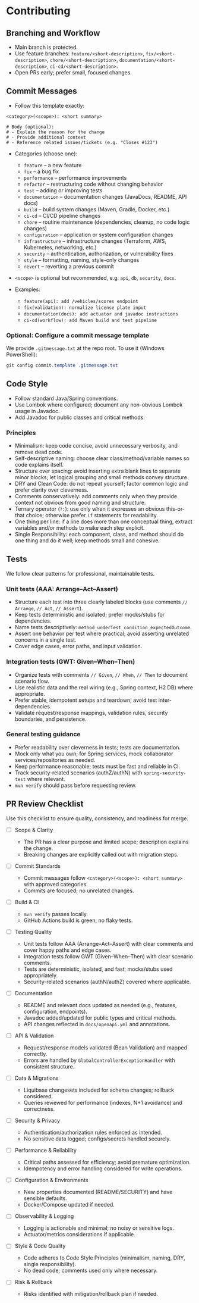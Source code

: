 # Contributing

## Branching and Workflow

- Main branch is protected.
- Use feature branches: `feature/<short-description>`, `fix/<short-description>`, `chore/<short-description>`, `documentation/<short-description>`, `ci-cd/<short-description>`.
- Open PRs early; prefer small, focused changes.

## Commit Messages

- Follow this template exactly:

```
<category>(<scope>): <short summary>

# Body (optional):
# - Explain the reason for the change
# - Provide additional context
# - Reference related issues/tickets (e.g. "Closes #123")
```

- Categories (choose one):
  - `feature`             – a new feature
  - `fix`                 – a bug fix
  - `performance`         – performance improvements
  - `refactor`            – restructuring code without changing behavior
  - `test`                – adding or improving tests
  - `documentation`       – documentation changes (JavaDocs, README, API docs)
  - `build`               – build system changes (Maven, Gradle, Docker, etc.)
  - `ci-cd`               – CI/CD pipeline changes
  - `chore`               – routine maintenance (dependencies, cleanup, no code logic changes)
  - `configuration`       – application or system configuration changes
  - `infrastructure`      – infrastructure changes (Terraform, AWS, Kubernetes, networking, etc.)
  - `security`            – authentication, authorization, or vulnerability fixes
  - `style`               – formatting, naming, style-only changes
  - `revert`              – reverting a previous commit

- `<scope>` is optional but recommended, e.g. `api`, `db`, `security`, `docs`.

- Examples:
  - `feature(api): add /vehicles/scores endpoint`
  - `fix(validation): normalize license plate input`
  - `documentation(docs): add actuator and javadoc instructions`
  - `ci-cd(workflow): add Maven build and test pipeline`

### Optional: Configure a commit message template

We provide `.gitmessage.txt` at the repo root. To use it (Windows PowerShell):

```powershell
git config commit.template .gitmessage.txt
```

## Code Style

- Follow standard Java/Spring conventions.
- Use Lombok where configured; document any non-obvious Lombok usage in Javadoc.
- Add Javadoc for public classes and critical methods.

### Principles

- Minimalism: keep code concise, avoid unnecessary verbosity, and remove dead code.
- Self-descriptive naming: choose clear class/method/variable names so code explains itself.
- Structure over spacing: avoid inserting extra blank lines to separate minor blocks; let logical grouping and small methods convey structure.
- DRY and Clean Code: do not repeat yourself; factor common logic and prefer clarity over cleverness.
- Comments conservatively: add comments only when they provide context not obvious from good naming and structure.
- Ternary operator (`?:`): use only when it expresses an obvious this-or-that choice; otherwise prefer `if` statements for readability.
- One thing per line: if a line does more than one conceptual thing, extract variables and/or methods to make each step explicit.
- Single Responsibility: each component, class, and method should do one thing and do it well; keep methods small and cohesive.

## Tests

We follow clear patterns for professional, maintainable tests.

### Unit tests (AAA: Arrange–Act–Assert)
- Structure each test into three clearly labeled blocks (use comments `// Arrange`, `// Act`, `// Assert`).
- Keep tests deterministic and isolated; prefer mocks/stubs for dependencies.
- Name tests descriptively: `method_underTest_condition_expectedOutcome`.
- Assert one behavior per test where practical; avoid asserting unrelated concerns in a single test.
- Cover edge cases, error paths, and input validation.

### Integration tests (GWT: Given–When–Then)
- Organize tests with comments `// Given`, `// When`, `// Then` to document scenario flow.
- Use realistic data and the real wiring (e.g., Spring context, H2 DB) where appropriate.
- Prefer stable, idempotent setups and teardown; avoid test inter-dependencies.
- Validate request/response mappings, validation rules, security boundaries, and persistence.

### General testing guidance
- Prefer readability over cleverness in tests; tests are documentation.
- Mock only what you own; for Spring services, mock collaborator services/repositories as needed.
- Keep performance reasonable; tests must be fast and reliable in CI.
- Track security-related scenarios (authZ/authN) with `spring-security-test` where relevant.
- `mvn verify` should pass before requesting review.

## PR Review Checklist

Use this checklist to ensure quality, consistency, and readiness for merge.

- [ ] Scope & Clarity
  - The PR has a clear purpose and limited scope; description explains the change.
  - Breaking changes are explicitly called out with migration steps.

- [ ] Commit Standards
  - Commit messages follow `<category>(<scope>): <short summary>` with approved categories.
  - Commits are focused; no unrelated changes.

- [ ] Build & CI
  - `mvn verify` passes locally.
  - GitHub Actions build is green; no flaky tests.

- [ ] Testing Quality
  - Unit tests follow AAA (Arrange–Act–Assert) with clear comments and cover happy paths and edge cases.
  - Integration tests follow GWT (Given–When–Then) with clear scenario comments.
  - Tests are deterministic, isolated, and fast; mocks/stubs used appropriately.
  - Security-related scenarios (authN/authZ) covered where applicable.

- [ ] Documentation
  - README and relevant docs updated as needed (e.g., features, configuration, endpoints).
  - Javadoc added/updated for public types and critical methods.
  - API changes reflected in `docs/openapi.yml` and annotations.

- [ ] API & Validation
  - Request/response models validated (Bean Validation) and mapped correctly.
  - Errors are handled by `GlobalControllerExceptionHandler` with consistent structure.

- [ ] Data & Migrations
  - Liquibase changesets included for schema changes; rollback considered.
  - Queries reviewed for performance (indexes, N+1 avoidance) and correctness.

- [ ] Security & Privacy
  - Authentication/authorization rules enforced as intended.
  - No sensitive data logged; configs/secrets handled securely.

- [ ] Performance & Reliability
  - Critical paths assessed for efficiency; avoid premature optimization.
  - Idempotency and error handling considered for write operations.

- [ ] Configuration & Environments
  - New properties documented (README/SECURITY) and have sensible defaults.
  - Docker/Compose updated if needed.

- [ ] Observability & Logging
  - Logging is actionable and minimal; no noisy or sensitive logs.
  - Actuator/metrics considerations if applicable.

- [ ] Style & Code Quality
  - Code adheres to Code Style Principles (minimalism, naming, DRY, single responsibility).
  - No dead code; comments used only where necessary.

- [ ] Risk & Rollback
  - Risks identified with mitigation/rollback plan if needed.

